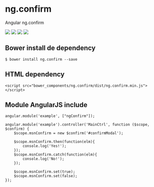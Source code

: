 # ng.confirm
Angular ng.confirm

<p>
  <img src="https://img.shields.io/badge/ng.confirm-release-green.svg">
  <img src="https://img.shields.io/badge/version-1.0.4-blue.svg">
  <img src="https://img.shields.io/bower/v/bootstrap.svg">
  <img src="https://img.shields.io/github/license/mashape/apistatus.svg">
</p>

## Bower install de dependency
```
$ bower install ng.confirm --save
```

## HTML dependency
```
<script src="bower_components/ng.confirm/dist/ng.confirm.min.js"></script>
```

## Module AngularJS include
```
angular.module('example', ["ngConfirm"]);

angular.module('example').controller('MainCtrl', function ($scope, $confirm) {
	$scope.msnConfirm = new $confirm('#confirmModal');
  
	$scope.msnConfirm.then(function(elm){
		console.log('Yes!');
	});
	$scope.msnConfirm.catch(function(elm){
		console.log('No!');
	});

	$scope.msnConfirm.set(true);
	$scope.msnConfirm.set(false);
});
```

